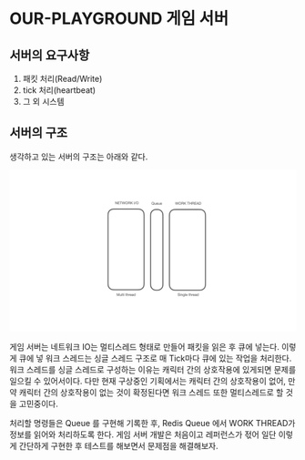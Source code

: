 # OUR-PLAYGROUND 게임 서버

## 서버의 요구사항
1. 패킷 처리(Read/Write)
2. tick 처리(heartbeat)
3. 그 외 시스템

## 서버의 구조

생각하고 있는 서버의 구조는 아래와 같다.

![게임서버 이미지](./img/game_server.png)

게임 서버는 네트워크 IO는 멀티스레드 형태로 만들어 패킷을 읽은 후 큐에 넣는다. 이렇게 큐에 넣
워크 스레드는 싱글 스레드 구조로 매 Tick마다 큐에 있는 작업을 처리한다. 워크 스레드를 싱글 스레드로 구성하는 이유는 캐릭터 간의 상호작용에 있게되면 문제를 일으킬 수 있어서이다. 다만 현재 구상중인 기획에서는 캐릭터 간의 상호작용이 없어, 만약 캐릭터 간의 상호작용이 없는 것이 확정된다면 워크 스레드 또한 멀티스레드로 할 것을 고민중이다.

처리할 명령들은 Queue 를 구현해 기록한 후, Redis Queue 에서 WORK THREAD가 정보를 읽어와 처리하도록 한다. 게임 서버 개발은 처음이고 레퍼런스가 젃어 일단 이렇게 간단하게 구현한 후 테스트를 해보면서 문제점을 해결해보자.